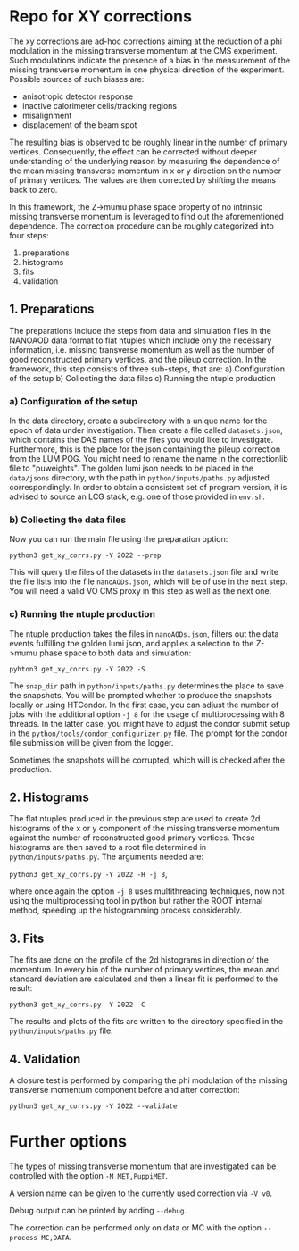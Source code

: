 # Repo for XY corrections
The xy corrections are ad-hoc corrections aiming at the reduction of a phi modulation in the missing transverse momentum at the CMS experiment.
Such modulations indicate the presence of a bias in the measurement of the missing transverse momentum in one physical direction of the experiment.
Possible sources of such biases are:
- anisotropic detector response
- inactive calorimeter cells/tracking regions
- misalignment
- displacement of the beam spot

The resulting bias is observed to be roughly linear in the number of primary vertices. Consequently, the effect can be corrected without deeper understanding of the underlying reason by measuring the dependence of the mean missing transverse momentum in x or y direction on the number of primary vertices. The values are then corrected by shifting the means back to zero.

In this framework, the Z->mumu phase space property of no intrinsic missing transverse momentum is leveraged to find out the aforementioned dependence.
The correction procedure can be roughly categorized into four steps:
1. preparations
2. histograms
3. fits
4. validation

## 1. Preparations

The preparations include the steps from data and simulation files in the NANOAOD data format to flat ntuples which include only the necessary information, i.e. missing transverse momentum as well as the number of good reconstructed primary vertices, and the pileup correction.
In the framework, this step consists of three sub-steps, that are:
a) Configuration of the setup
b) Collecting the data files
c) Running the ntuple production

### a) Configuration of the setup

In the data directory, create a subdirectory with a unique name for the epoch of data under investigation.
Then create a file called `datasets.json`, which contains the DAS names of the files you would like to investigate.
Furthermore, this is the place for the json containing the pileup correction from the LUM POG. You might need to rename the name in the correctionlib file to "puweights". The golden lumi json needs to be placed in the `data/jsons` directory, with the path in `python/inputs/paths.py` adjusted correspondingly.
In order to obtain a consistent set of program version, it is advised to source an LCG stack, e.g. one of those provided in `env.sh`.

### b) Collecting the data files

Now you can run the main file using the preparation option:

`python3 get_xy_corrs.py -Y 2022 --prep`

This will query the files of the datasets in the `datasets.json` file and write the file lists into the file `nanoAODs.json`, which will be of use in the next step. You will need a valid VO CMS proxy in this step as well as the next one.

### c) Running the ntuple production

The ntuple production takes the files in `nanoAODs.json`, filters out the data events fulfilling the golden lumi json, and applies a selection to the Z->mumu phase space to both data and simulation:

`pyhton3 get_xy_corrs.py -Y 2022 -S`

The `snap_dir` path in `python/inputs/paths.py` determines the place to save the snapshots.
You will be prompted whether to produce the snapshots locally or using HTCondor.
In the first case, you can adjust the number of jobs with the additional option `-j 8` for the usage of multiprocessing with 8 threads.
In the latter case, you might have to adjust the condor submit setup in the `python/tools/condor_configurizer.py` file. The prompt for the condor file submission will be given from the logger.

Sometimes the snapshots will be corrupted, which will is checked after the production.

## 2. Histograms

The flat ntuples produced in the previous step are used to create 2d histograms of the x or y component of the missing transverse momentum against the number of reconstructed good primary vertices. These histograms are then saved to a root file determined in `python/inputs/paths.py`.
The arguments needed are:

`python3 get_xy_corrs.py -Y 2022 -H -j 8`,

where once again the option `-j 8` uses multithreading techniques, now not using the multiprocessing tool in python but rather the ROOT internal method, speeding up the histogramming process considerably.

## 3. Fits

The fits are done on the profile of the 2d histograms in direction of the momentum. In every bin of the number of primary vertices, the mean and standard deviation are calculated and then a linear fit is performed to the result:

`python3 get_xy_corrs.py -Y 2022 -C`

The results and plots of the fits are written to the directory specified in the `python/inputs/paths.py` file. 

## 4. Validation

A closure test is performed by comparing the phi modulation of the missing transverse momentum component before and after correction:

`python3 get_xy_corrs.py -Y 2022 --validate`

# Further options

The types of missing transverse momentum that are investigated can be controlled with the option `-M MET,PuppiMET`.

A version name can be given to the currently used correction via `-V v0`.

Debug output can be printed by adding `--debug`.

The correction can be performed only on data or MC with the option `--process MC,DATA`.